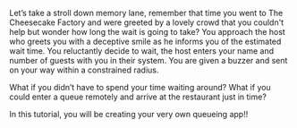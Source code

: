 Let’s take a stroll down memory lane, remember that time you went to The Cheesecake Factory and were greeted by a lovely crowd that you couldn't help but wonder how long the wait is going to take? 
You approach the host who greets you with a deceptive smile as he informs you of the estimated wait time. You reluctantly decide to wait, the host enters your name and number of guests with you in their system. You are given a buzzer and sent on your way within a constrained radius.

What if you didn’t have to spend your time waiting around? What if you could enter a queue remotely and arrive at the restaurant just in time?

In this tutorial, you will be creating your very own queueing app!!
